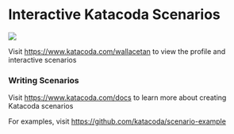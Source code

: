 # Interactive Katacoda Scenarios

[![](http://shields.katacoda.com/katacoda/wallacetan/count.svg)](https://www.katacoda.com/wallacetan "Get your profile on Katacoda.com")

Visit https://www.katacoda.com/wallacetan to view the profile and interactive scenarios

### Writing Scenarios
Visit https://www.katacoda.com/docs to learn more about creating Katacoda scenarios

For examples, visit https://github.com/katacoda/scenario-example
